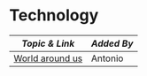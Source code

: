 # Technology

| **_Topic & Link_** | **_Added By_** |
| -------- | -------- |
|[World around us](https://www.youtube.com/c)|Antonio
